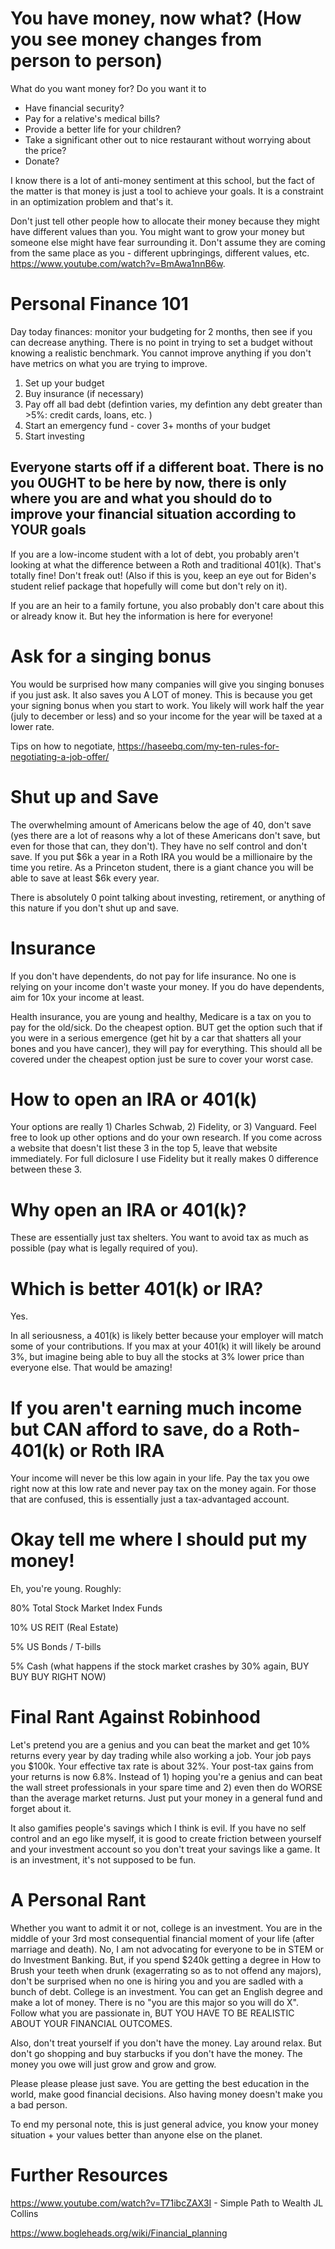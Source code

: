 # You have money, now what? (How you see money changes from person to person)

What do you want money for? Do you want it to 
- Have financial security?
- Pay for a relative's medical bills?
- Provide a better life for your children?
- Take a significant other out to nice restaurant without worrying about the price?
- Donate?

I know there is a lot of anti-money sentiment at this school, but the fact of the matter is that money is just a tool to achieve your goals. It is a constraint in an optimization problem and that's it.

Don't just tell other people how to allocate their money because they might have different values than you. You might want to grow your money but someone else might have fear surrounding it. Don't assume they are coming from the same place as you - different upbringings, different values, etc. https://www.youtube.com/watch?v=BmAwa1nnB6w. 

# Personal Finance 101

Day today finances: monitor your budgeting for 2 months, then see if you can decrease anything. There is no point in trying to set a budget without knowing a realistic benchmark. You cannot improve anything if you don't have metrics on what you are trying to improve.

1. Set up your budget
2. Buy insurance (if necessary)
3. Pay off all bad debt (defintion varies, my defintion any debt greater than >5%: credit cards, loans, etc. )
4. Start an emergency fund - cover 3+ months of your budget
5. Start investing

## Everyone starts off if a different boat. There is no you OUGHT to be here by now, there is only where you are and what you should do to improve your financial situation according to YOUR goals

If you are a low-income student with a lot of debt, you probably aren't looking at what the difference between a Roth and traditional 401(k). That's totally fine! Don't freak out! (Also if this is you, keep an eye out for Biden's student relief package that hopefully will come but don't rely on it).

If you are an heir to a family fortune, you also probably don't care about this or already know it. But hey the information is here for everyone!

# Ask for a singing bonus

You would be surprised how many companies will give you singing bonuses if you just ask. It also saves you A LOT of money. This is because you get your signing bonus when you start to work. You likely will work half the year (july to december or less) and so your income for the year will be taxed at a lower rate.

Tips on how to negotiate, https://haseebq.com/my-ten-rules-for-negotiating-a-job-offer/

# Shut up and Save

The overwhelming amount of Americans below the age of 40, don't save (yes there are a lot of reasons why a lot of these Americans don't save, but even for those that can, they don't). They have no self control and don't save. If you put $6k a year in a Roth IRA you would be a millionaire by the time you retire. As a Princeton student, there is a giant chance you will be able to save at least $6k every year. 

There is absolutely 0 point talking about investing, retirement, or anything of this nature if you don't shut up and save.

# Insurance
If you don't have dependents, do not pay for life insurance. No one is relying on your income don't waste your money. If you do have dependents, aim for 10x your income at least. 

Health insurance, you are young and healthy, Medicare is a tax on you to pay for the old/sick. Do the cheapest option. BUT get the option such that if you were in a serious emergence (get hit by a car that shatters all your bones and you have cancer), they will pay for everything. This should all be covered under the cheapest option just be sure to cover your worst case.

# How to open an IRA or 401(k)

Your options are really 1) Charles Schwab, 2) Fidelity, or 3) Vanguard.
Feel free to look up other options and do your own research. If you come across a website that doesn't list these 3 in the top 5, leave that website immediately.
For full diclosure I use Fidelity but it really makes 0 difference between these 3.

# Why open an IRA or 401(k)?

These are essentially just tax shelters. You want to avoid tax as much as possible (pay what is legally required of you).

# Which is better 401(k) or IRA?

Yes.

In all seriousness, a 401(k) is likely better because your employer will match some of your contributions. If you max at your 401(k) it will likely be around 3%, but imagine being able to buy all the stocks at 3% lower price than everyone else. That would be amazing!

# If you aren't earning much income but CAN afford to save, do a Roth-401(k) or Roth IRA

Your income will never be this low again in your life. Pay the tax you owe right now at this low rate and never pay tax on the money again. For those that are confused, this is essentially just a tax-advantaged account.


# Okay tell me where I should put my money!

Eh, you're young. Roughly:

80% Total Stock Market Index Funds

10% US REIT (Real Estate)

5% US Bonds / T-bills

5% Cash (what happens if the stock market crashes by 30% again, BUY BUY BUY RIGHT NOW)

# Final Rant Against Robinhood

Let's pretend you are a genius and you can beat the market and get 10% returns every year by day trading while also working a job. Your job pays you $100k. Your effective tax rate is about 32%. Your post-tax gains from your returns is now 6.8%. Instead of 1) hoping you're a genius and can beat the wall street professionals in your spare time and 2) even then do WORSE than the average market returns. Just put your money in a general fund and forget about it.

It also gamifies people's savings which I think is evil. If you have no self control and an ego like myself, it is good to create friction between yourself and your investment account so you don't treat your savings like a game. It is an investment, it's not supposed to be fun. 

# A Personal Rant
Whether you want to admit it or not, college is an investment. You are in the middle of your 3rd most consequential financial moment of your life (after marriage and death). No, I am not advocating for everyone to be in STEM or do Investment Banking. But, if you spend $240k getting a degree in How to Brush your teeth when drunk (exagerrating so as to not offend any majors), don't be surprised when no one is hiring you and you are sadled with a bunch of debt. College is an investment. You can get an English degree and make a lot of money. There is no "you are this major so you will do X". Follow what you are passionate in, BUT YOU HAVE TO BE REALISTIC ABOUT YOUR FINANCIAL OUTCOMES.

Also, don't treat yourself if you don't have the money. Lay around relax. But don't go shopping and buy starbucks if you don't have the money. The money you owe will just grow and grow and grow. 

Please please please just save. You are getting the best education in the world, make good financial decisions. Also having money doesn't make you a bad person.

To end my personal note, this is just general advice, you know your money situation + your values better than anyone else on the planet. 

# Further Resources

https://www.youtube.com/watch?v=T71ibcZAX3I - Simple Path to Wealth JL Collins

https://www.bogleheads.org/wiki/Financial_planning
